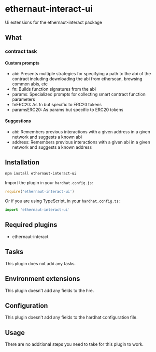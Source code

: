 # ethernaut-interact-ui

Ui extensions for the ethernaut-interact package

## What

### contract task

#### Custom prompts

- abi: Presents multiple strategies for specifying a path to the abi of the contract including downloading the abi from etherscan, browsing common abis, etc
- fn: Builds function signatures from the abi
- params: Specialized prompts for collecting smart contract function parameters
- fnERC20: As fn but specific to ERC20 tokens
- paramsERC20: As params but specific to ERC20 tokens

#### Suggestions

- abi: Remembers previous interactions with a given address in a given network and suggests a known abi
- address: Remembers previous interactions with a given abi in a given network and suggests a known address

## Installation

```bash
npm install ethernaut-interact-ui
```

Import the plugin in your `hardhat.config.js`:

```js
require('ethernaut-interact-ui')
```

Or if you are using TypeScript, in your `hardhat.config.ts`:

```ts
import 'ethernaut-interact-ui'
```

## Required plugins

- ethernaut-interact

## Tasks

This plugin does not add any tasks.

## Environment extensions

This plugin doesn't add any fields to the hre.

## Configuration

This plugin doesn't add any fields to the hardhat configuration file.

## Usage

There are no additional steps you need to take for this plugin to work.
